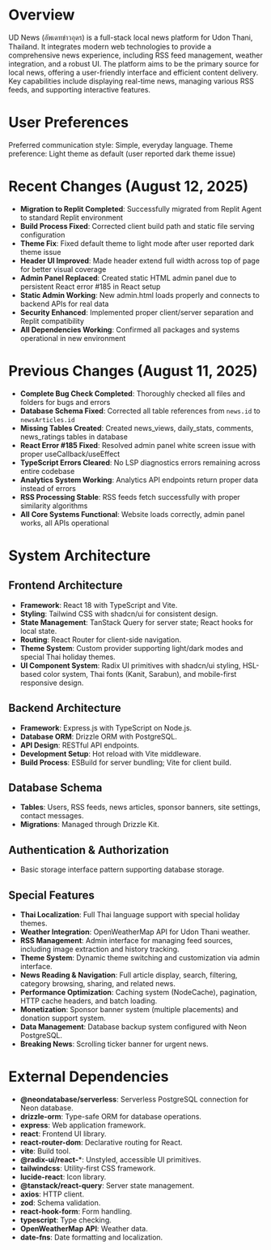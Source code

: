 # Overview

UD News (อัพเดทข่าวอุดร) is a full-stack local news platform for Udon Thani, Thailand. It integrates modern web technologies to provide a comprehensive news experience, including RSS feed management, weather integration, and a robust UI. The platform aims to be the primary source for local news, offering a user-friendly interface and efficient content delivery. Key capabilities include displaying real-time news, managing various RSS feeds, and supporting interactive features.

# User Preferences

Preferred communication style: Simple, everyday language.
Theme preference: Light theme as default (user reported dark theme issue)

# Recent Changes (August 12, 2025)

- **Migration to Replit Completed**: Successfully migrated from Replit Agent to standard Replit environment
- **Build Process Fixed**: Corrected client build path and static file serving configuration
- **Theme Fix**: Fixed default theme to light mode after user reported dark theme issue
- **Header UI Improved**: Made header extend full width across top of page for better visual coverage
- **Admin Panel Replaced**: Created static HTML admin panel due to persistent React error #185 in React setup
- **Static Admin Working**: New admin.html loads properly and connects to backend APIs for real data
- **Security Enhanced**: Implemented proper client/server separation and Replit compatibility
- **All Dependencies Working**: Confirmed all packages and systems operational in new environment

# Previous Changes (August 11, 2025)

- **Complete Bug Check Completed**: Thoroughly checked all files and folders for bugs and errors
- **Database Schema Fixed**: Corrected all table references from `news.id` to `newsArticles.id` 
- **Missing Tables Created**: Created news_views, daily_stats, comments, news_ratings tables in database
- **React Error #185 Fixed**: Resolved admin panel white screen issue with proper useCallback/useEffect
- **TypeScript Errors Cleared**: No LSP diagnostics errors remaining across entire codebase
- **Analytics System Working**: Analytics API endpoints return proper data instead of errors
- **RSS Processing Stable**: RSS feeds fetch successfully with proper similarity algorithms
- **All Core Systems Functional**: Website loads correctly, admin panel works, all APIs operational

# System Architecture

## Frontend Architecture
- **Framework**: React 18 with TypeScript and Vite.
- **Styling**: Tailwind CSS with shadcn/ui for consistent design.
- **State Management**: TanStack Query for server state; React hooks for local state.
- **Routing**: React Router for client-side navigation.
- **Theme System**: Custom provider supporting light/dark modes and special Thai holiday themes.
- **UI Component System**: Radix UI primitives with shadcn/ui styling, HSL-based color system, Thai fonts (Kanit, Sarabun), and mobile-first responsive design.

## Backend Architecture
- **Framework**: Express.js with TypeScript on Node.js.
- **Database ORM**: Drizzle ORM with PostgreSQL.
- **API Design**: RESTful API endpoints.
- **Development Setup**: Hot reload with Vite middleware.
- **Build Process**: ESBuild for server bundling; Vite for client build.

## Database Schema
- **Tables**: Users, RSS feeds, news articles, sponsor banners, site settings, contact messages.
- **Migrations**: Managed through Drizzle Kit.

## Authentication & Authorization
- Basic storage interface pattern supporting database storage.

## Special Features
- **Thai Localization**: Full Thai language support with special holiday themes.
- **Weather Integration**: OpenWeatherMap API for Udon Thani weather.
- **RSS Management**: Admin interface for managing feed sources, including image extraction and history tracking.
- **Theme System**: Dynamic theme switching and customization via admin interface.
- **News Reading & Navigation**: Full article display, search, filtering, category browsing, sharing, and related news.
- **Performance Optimization**: Caching system (NodeCache), pagination, HTTP cache headers, and batch loading.
- **Monetization**: Sponsor banner system (multiple placements) and donation support system.
- **Data Management**: Database backup system configured with Neon PostgreSQL.
- **Breaking News**: Scrolling ticker banner for urgent news.

# External Dependencies

- **@neondatabase/serverless**: Serverless PostgreSQL connection for Neon database.
- **drizzle-orm**: Type-safe ORM for database operations.
- **express**: Web application framework.
- **react**: Frontend UI library.
- **react-router-dom**: Declarative routing for React.
- **vite**: Build tool.
- **@radix-ui/react-***: Unstyled, accessible UI primitives.
- **tailwindcss**: Utility-first CSS framework.
- **lucide-react**: Icon library.
- **@tanstack/react-query**: Server state management.
- **axios**: HTTP client.
- **zod**: Schema validation.
- **react-hook-form**: Form handling.
- **typescript**: Type checking.
- **OpenWeatherMap API**: Weather data.
- **date-fns**: Date formatting and localization.